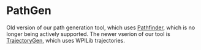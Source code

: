 # PathGen
Old version of our path generation tool, which uses [Pathfinder](https://github.com/JaciBrunning/Pathfinder), which is no longer being actively supported. The newer vserion of our tool is [TrajectoryGen](https://github.com/4201VitruvianBots/TrajectoryGen), which uses WPILib trajectories.
